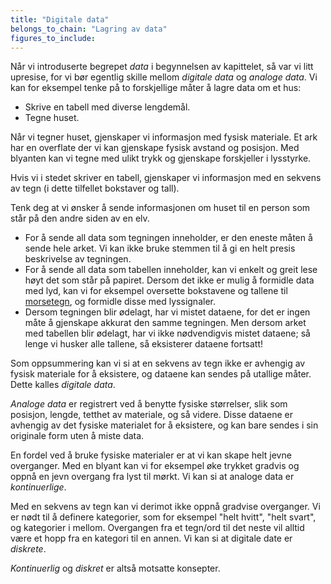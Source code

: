 ```yaml
---
title: "Digitale data"
belongs_to_chain: "Lagring av data"
figures_to_include:
---
```


Når vi introduserte begrepet *data* i begynnelsen av kapittelet, så var vi litt upresise, for vi bør egentlig skille mellom *digitale data* og *analoge data*. Vi kan for eksempel tenke på to forskjellige måter å lagre data om et hus:

* Skrive en tabell med diverse lengdemål.
* Tegne huset.

Når vi tegner huset, gjenskaper vi informasjon med fysisk materiale. Et ark har en overflate der vi kan gjenskape fysisk avstand og posisjon. Med blyanten kan vi tegne med ulikt trykk og gjenskape forskjeller i lysstyrke.

Hvis vi i stedet skriver en tabell, gjenskaper vi informasjon med en sekvens av tegn (i dette tilfellet bokstaver og tall).

Tenk deg at vi ønsker å sende informasjonen om huset til en person som står på den andre siden av en elv. 
* For å sende all data som tegningen inneholder, er den eneste måten å sende hele arket. Vi kan ikke bruke stemmen til å gi en helt presis beskrivelse av tegningen.
* For å sende all data som tabellen inneholder, kan vi enkelt og greit lese høyt det som står på papiret. Dersom det ikke er mulig å formidle data med lyd, kan vi for eksempel oversette bokstavene og tallene til [morsetegn](https://snl.no/morsetegn), og formidle disse med lyssignaler. 
* Dersom tegningen blir ødelagt, har vi mistet dataene, for det er ingen måte å gjenskape akkurat den samme tegningen. Men dersom arket med tabellen blir ødelagt, har vi ikke nødvendigvis mistet dataene; så lenge vi husker alle tallene, så eksisterer dataene fortsatt!

Som oppsummering kan vi si at en sekvens av tegn ikke er avhengig av fysisk materiale for å eksistere, og dataene kan sendes på utallige måter. Dette kalles *digitale data*.

*Analoge data* er registrert ved å benytte fysiske størrelser, slik som posisjon, lengde, tetthet av materiale, og så videre. Disse dataene er avhengig av det fysiske materialet for å eksistere, og kan bare sendes i sin originale form uten å miste data.

En fordel ved å bruke fysiske materialer er at vi kan skape helt jevne overganger. Med en blyant kan vi for eksempel øke trykket gradvis og oppnå en jevn overgang fra lyst til mørkt. Vi kan si at analoge data er *kontinuerlige*.

Med en sekvens av tegn kan vi derimot ikke oppnå gradvise overganger. Vi er nødt til å definere kategorier, som for eksempel "helt hvitt", "helt svart", og kategorier i mellom. Overgangen fra et tegn/ord til det neste vil alltid være et hopp fra en kategori til en annen. Vi kan si at digitale date er *diskrete*. 

*Kontinuerlig* og *diskret* er altså motsatte konsepter. 

